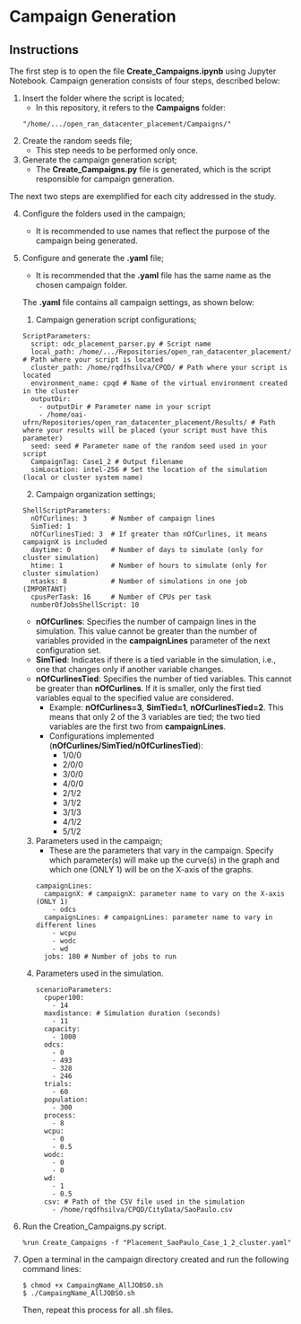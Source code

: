 # Campaign Generation

## Instructions  
The first step is to open the file **Create_Campaigns.ipynb** using Jupyter Notebook. Campaign generation consists of four steps, described below:  

1. Insert the folder where the script is located;  
   * In this repository, it refers to the **Campaigns** folder:  
   ```
   "/home/.../open_ran_datacenter_placement/Campaigns/"
   ```  
2. Create the random seeds file;  
   * This step needs to be performed only once.  
3. Generate the campaign generation script;  
   * The **Create_Campaigns.py** file is generated, which is the script responsible for campaign generation.  

The next two steps are exemplified for each city addressed in the study.  

4. Configure the folders used in the campaign;  
   * It is recommended to use names that reflect the purpose of the campaign being generated.  
5. Configure and generate the **.yaml** file;  
   * It is recommended that the **.yaml** file has the same name as the chosen campaign folder.  

   The **.yaml** file contains all campaign settings, as shown below:  

   1. Campaign generation script configurations;  
   ```
   ScriptParameters:
     script: odc_placement_parser.py # Script name
     local_path: /home/.../Repositories/open_ran_datacenter_placement/ # Path where your script is located
     cluster_path: /home/rqdfhsilva/CPQD/ # Path where your script is located
     environment_name: cpqd # Name of the virtual environment created in the cluster
     outputDir:
       - outputDir # Parameter name in your script
       - /home/oai-ufrn/Repositories/open_ran_datacenter_placement/Results/ # Path where your results will be placed (your script must have this parameter)
     seed: seed # Parameter name of the random seed used in your script      
     CampaignTag: Case1_2 # Output filename
     simLocation: intel-256 # Set the location of the simulation (local or cluster system name)
   ```  
   2. Campaign organization settings;  
   ```
   ShellScriptParameters:    
     nOfCurlines: 3      # Number of campaign lines
     SimTied: 1
     nOfCurlinesTied: 3  # If greater than nOfCurlines, it means campaignX is included 
     daytime: 0          # Number of days to simulate (only for cluster simulation)  
     htime: 1            # Number of hours to simulate (only for cluster simulation) 
     ntasks: 8           # Number of simulations in one job (IMPORTANT)
     cpusPerTask: 16     # Number of CPUs per task
     numberOfJobsShellScript: 10
    ```  
      * **nOfCurlines**: Specifies the number of campaign lines in the simulation. This value cannot be greater than the number of variables provided in the **campaignLines** parameter of the next configuration set.  
      * **SimTied**: Indicates if there is a tied variable in the simulation, i.e., one that changes only if another variable changes.  
      * **nOfCurlinesTied**: Specifies the number of tied variables. This cannot be greater than **nOfCurlines**. If it is smaller, only the first tied variables equal to the specified value are considered.  
        * Example: **nOfCurlines=3**, **SimTied=1**, **nOfCurlinesTied=2**. This means that only 2 of the 3 variables are tied; the two tied variables are the first two from **campaignLines**.  
        * Configurations implemented (**nOfCurlines/SimTied/nOfCurlinesTied**):  
          * 1/0/0  
          * 2/0/0  
          * 3/0/0  
          * 4/0/0  
          * 2/1/2  
          * 3/1/2  
          * 3/1/3  
          * 4/1/2  
          * 5/1/2   
   3. Parameters used in the campaign;  
      * These are the parameters that vary in the campaign. Specify which parameter(s) will make up the curve(s) in the graph and which one (ONLY 1) will be on the X-axis of the graphs.  
      ```
      campaignLines:
        campaignX: # campaignX: parameter name to vary on the X-axis (ONLY 1)
          - odcs
        campaignLines: # campaignLines: parameter name to vary in different lines
          - wcpu
          - wodc
          - wd
        jobs: 100 # Number of jobs to run 
      ```  
   4. Parameters used in the simulation.  
      ```
      scenarioParameters: 
        cpuper100:
          - 14
        maxdistance: # Simulation duration (seconds)
          - 11
        capacity:
          - 1000
        odcs:
          - 0
          - 493
          - 328
          - 246
        trials: 
          - 60
        population: 
          - 300
        process:
          - 8
        wcpu:
          - 0
          - 0.5
        wodc:
          - 0
          - 0
        wd:
          - 1
          - 0.5
        csv: # Path of the CSV file used in the simulation
          - /home/rqdfhsilva/CPQD/CityData/SaoPaulo.csv 
      ```
6. Run the Creation_Campaigns.py script.
   ```
   %run Create_Campaigns -f "Placement_SaoPaulo_Case_1_2_cluster.yaml"
   ```
7. Open a terminal in the campaign directory created and run the following command lines:

   ```
   $ chmod +x CampaingName_AllJOBS0.sh
   $ ./CampaingName_AllJOBS0.sh

   ```
   
   Then, repeat this process for all .sh files.
